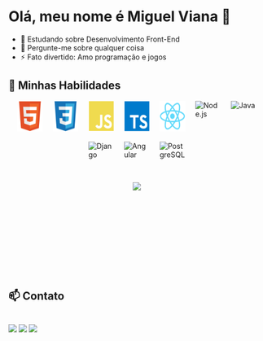 # Olá, meu nome é Miguel Viana 👋

- 🌱 Estudando sobre Desenvolvimento Front-End
- 💬 Pergunte-me sobre qualquer coisa
- ⚡ Fato divertido: Amo programação e jogos

## 🚀 Minhas Habilidades

<div style="display: flex; flex-wrap: wrap; justify-content: center; gap: 20px; margin-bottom: 20px;">
  <img align="center" alt="HTML5" height="60" width="50" src="https://raw.githubusercontent.com/devicons/devicon/master/icons/html5/html5-original.svg">
  <img align="center" alt="CSS3" height="60" width="50" src="https://raw.githubusercontent.com/devicons/devicon/master/icons/css3/css3-original.svg">
  <img align="center" alt="JavaScript" height="60" width="50" src="https://raw.githubusercontent.com/devicons/devicon/master/icons/javascript/javascript-plain.svg">
  <img align="center" alt="TypeScript" height="60" width="50" src="https://raw.githubusercontent.com/devicons/devicon/master/icons/typescript/typescript-plain.svg">
  <img align="center" alt="React" height="60" width="50" src="https://raw.githubusercontent.com/devicons/devicon/master/icons/react/react-original.svg">
  <img align="center" alt="Node.js" height="60" width="50" src="https://cdn.jsdelivr.net/gh/devicons/devicon/icons/nodejs/nodejs-original.svg">
  <img align="center" alt="Java" height="60" width="50" src="https://cdn.jsdelivr.net/gh/devicons/devicon/icons/java/java-original.svg">
  <img align="center" alt="Django" height="60" width="50" src="https://cdn.jsdelivr.net/gh/devicons/devicon/icons/django/django-plain.svg">
  <img align="center" alt="Angular" height="60" width="50" src="https://cdn.jsdelivr.net/gh/devicons/devicon/icons/angularjs/angularjs-original.svg">
  <img align="center" alt="PostgreSQL" height="60" width="50" src="https://cdn.jsdelivr.net/gh/devicons/devicon/icons/postgresql/postgresql-original.svg">
</div>

<div style="display: flex; justify-content: center; margin-top: 20px;">
  <img height="180em" src="https://github-readme-stats.vercel.app/api/top-langs/?username=migzviana&layout=compact&langs_count=7&theme=dracula"/>
</div>


## 📫 Contato

<div style="display: inline_block"><br>
  <a href="https://www.instagram.com/migzviana" target="_blank"><img src="https://img.shields.io/badge/-Instagram-%23E4405F?style=for-the-badge&logo=instagram&logoColor=white" target="_blank"></a>
  <a href = "mailto:eddie.miguellitivak@gmail.com"><img src="https://img.shields.io/badge/-Gmail-%23333?style=for-the-badge&logo=gmail&logoColor=white" target="_blank"></a>
  <a href="https://www.linkedin.com/in/miguel-viana-1b01b7306" target="_blank"><img src="https://img.shields.io/badge/-LinkedIn-%230077B5?style=for-the-badge&logo=linkedin&logoColor=white" target="_blank"></a> 
</div>
